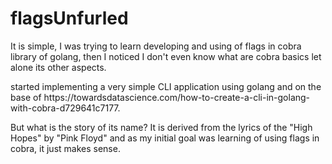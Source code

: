 # flagsUnfurled
<p> It is simple, I was trying to learn developing and using of flags in cobra library of golang, then I noticed I don't even know what are cobra basics let alone its other aspects. <p/>
<p>  started implementing a very simple CLI application using golang and on the base of https://towardsdatascience.com/how-to-create-a-cli-in-golang-with-cobra-d729641c7177. <p/>
<p> But what is the story of its name? It is derived from the lyrics of the "High Hopes" by "Pink Floyd" and as my initial goal was learning of using flags in cobra, it just makes sense. <p/>
